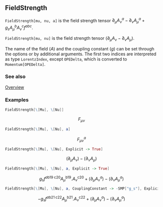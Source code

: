 ## FieldStrength

`FieldStrength[mu, nu, a]` is the field strength tensor $\partial _{\mu } A_{\nu }^a - \partial _{\nu } A_{\mu }^a + g_s A_{\mu }^b A_{\nu }^c f^{abc}$.

`FieldStrength[mu, nu]` is the field strength tensor $(\partial _{\mu } A_{\nu}- \partial_{\nu } A_{\mu})$.

The name of the field ($A$) and the coupling constant ($g$) can be set through the options or by additional arguments. The first two indices are interpreted as type `LorentzIndex`, except `OPEDelta`, which is converted to `Momentum[OPEDelta]`.

### See also

[Overview](Extra/FeynCalc.md)

### Examples

```mathematica
FieldStrength[\[Mu], \[Nu]]
```

$$F_{\mu \nu }^{}$$

```mathematica
FieldStrength[\[Mu], \[Nu], a]
```

$$F_{\mu \nu }^a$$

```mathematica
FieldStrength[\[Mu], \[Nu], Explicit -> True]
```

$$\left.(\partial _{\mu }A_{\nu }\right)-\left.(\partial _{\nu }A_{\mu }\right)$$

```mathematica
FieldStrength[\[Mu], \[Nu], a, Explicit -> True]
```

$$g_s f^{a\text{b19}\;\text{c20}} A_{\mu }^{\text{b19}}.A_{\nu }^{\text{c20}}+\left.(\partial _{\mu }A_{\nu }^a\right)-\left.(\partial _{\nu }A_{\mu }^a\right)$$

```mathematica
FieldStrength[\[Mu], \[Nu], a, CouplingConstant -> -SMP["g_s"], Explicit -> True]
```

$$-g_s f^{a\text{b21}\;\text{c22}} A_{\mu }^{\text{b21}}.A_{\nu }^{\text{c22}}+\left.(\partial _{\mu }A_{\nu }^a\right)-\left.(\partial _{\nu }A_{\mu }^a\right)$$